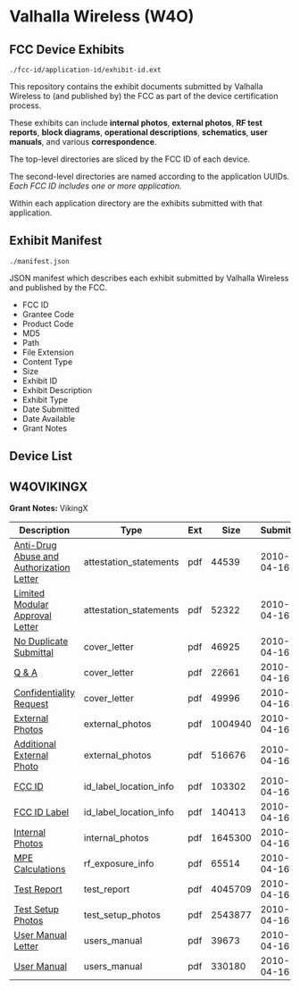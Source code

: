# Valhalla Wireless (W4O)
## FCC Device Exhibits

```
./fcc-id/application-id/exhibit-id.ext
```

This repository contains the exhibit documents submitted by Valhalla Wireless to (and published by) the FCC as part of the device certification process.

These exhibits can include **internal photos**, **external photos**, **RF test reports**, **block diagrams**, **operational descriptions**, **schematics**, **user manuals**, and various **correspondence**.

The top-level directories are sliced by the FCC ID of each device.

The second-level directories are named according to the application UUIDs. *Each FCC ID includes one or more application.*

Within each application directory are the exhibits submitted with that application. 

## Exhibit Manifest

```
./manifest.json
```

JSON manifest which describes each exhibit submitted by Valhalla Wireless and published by the FCC.

- FCC ID
- Grantee Code
- Product Code
- MD5
- Path
- File Extension
- Content Type
- Size
- Exhibit ID
- Exhibit Description
- Exhibit Type
- Date Submitted
- Date Available
- Grant Notes

## Device List
## W4OVIKINGX
**Grant Notes:** VikingX

| Description | Type | Ext | Size | Submitted | Available |
| ----------- | ---- | --- | ---- | --------- | --------- |
| [Anti-Drug Abuse and Authorization Letter](W4OVIKINGX/d9f07ebf19e42971300113393ed49eb0/1268564.pdf) | attestation_statements | pdf | 44539 | 2010-04-16 | 2010-04-16 |
| [Limited Modular Approval Letter](W4OVIKINGX/d9f07ebf19e42971300113393ed49eb0/1268579.pdf) | attestation_statements | pdf | 52322 | 2010-04-16 | 2010-04-16 |
| [No Duplicate Submittal](W4OVIKINGX/d9f07ebf19e42971300113393ed49eb0/1268566.pdf) | cover_letter | pdf | 46925 | 2010-04-16 | 2010-04-16 |
| [Q & A](W4OVIKINGX/d9f07ebf19e42971300113393ed49eb0/1268580.pdf) | cover_letter | pdf | 22661 | 2010-04-16 | 2010-04-16 |
| [Confidentiality Request](W4OVIKINGX/d9f07ebf19e42971300113393ed49eb0/1268582.pdf) | cover_letter | pdf | 49996 | 2010-04-16 | 2010-04-16 |
| [External Photos](W4OVIKINGX/d9f07ebf19e42971300113393ed49eb0/1268567.pdf) | external_photos | pdf | 1004940 | 2010-04-16 | 2010-04-16 |
| [Additional External Photo](W4OVIKINGX/d9f07ebf19e42971300113393ed49eb0/1268568.pdf) | external_photos | pdf | 516676 | 2010-04-16 | 2010-04-16 |
| [FCC ID](W4OVIKINGX/d9f07ebf19e42971300113393ed49eb0/1268569.pdf) | id_label_location_info | pdf | 103302 | 2010-04-16 | 2010-04-16 |
| [FCC ID Label](W4OVIKINGX/d9f07ebf19e42971300113393ed49eb0/1268570.pdf) | id_label_location_info | pdf | 140413 | 2010-04-16 | 2010-04-16 |
| [Internal Photos](W4OVIKINGX/d9f07ebf19e42971300113393ed49eb0/1268571.pdf) | internal_photos | pdf | 1645300 | 2010-04-16 | 2010-04-16 |
| [MPE Calculations](W4OVIKINGX/d9f07ebf19e42971300113393ed49eb0/1268581.pdf) | rf_exposure_info | pdf | 65514 | 2010-04-16 | 2010-04-16 |
| [Test Report](W4OVIKINGX/d9f07ebf19e42971300113393ed49eb0/1268576.pdf) | test_report | pdf | 4045709 | 2010-04-16 | 2010-04-16 |
| [Test Setup Photos](W4OVIKINGX/d9f07ebf19e42971300113393ed49eb0/1268575.pdf) | test_setup_photos | pdf | 2543877 | 2010-04-16 | 2010-04-16 |
| [User Manual Letter](W4OVIKINGX/d9f07ebf19e42971300113393ed49eb0/1268577.pdf) | users_manual | pdf | 39673 | 2010-04-16 | 2010-04-16 |
| [User Manual](W4OVIKINGX/d9f07ebf19e42971300113393ed49eb0/1268578.pdf) | users_manual | pdf | 330180 | 2010-04-16 | 2010-04-16 |
